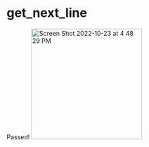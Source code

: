 # get_next_line
Passed!
<img width="252" alt="Screen Shot 2022-10-23 at 4 48 29 PM" src="https://user-images.githubusercontent.com/114252614/197398846-c0b0559d-b37e-4de8-aff6-96a7aa8bce00.png">

